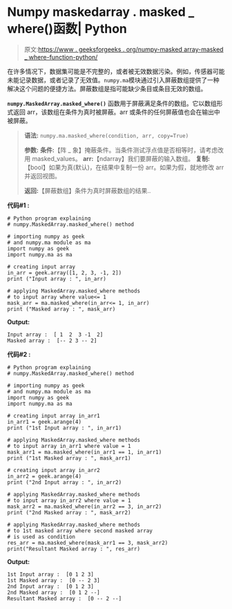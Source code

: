 # Numpy maskedarray . masked _ where()函数| Python

> 原文:[https://www . geeksforgeeks . org/numpy-masked array-masked _ where-function-python/](https://www.geeksforgeeks.org/numpy-maskedarray-masked_where-function-python/)

在许多情况下，数据集可能是不完整的，或者被无效数据污染。例如，传感器可能未能记录数据，或者记录了无效值。`numpy.ma`模块通过引入屏蔽数组提供了一种解决这个问题的便捷方法。屏蔽数组是指可能缺少条目或条目无效的数组。

**`numpy.MaskedArray.masked_where()`** 函数用于屏蔽满足条件的数组。它以数组形式返回 arr，该数组在条件为真时被屏蔽。arr 或条件的任何屏蔽值也会在输出中被屏蔽。

> **语法:** `numpy.ma.masked_where(condition, arr, copy=True)`
> 
> **参数:**
> **条件:**【阵 _ 象】掩蔽条件。当条件测试浮点值是否相等时，请考虑改用 masked_values。
> **arr:**【ndarray】我们要屏蔽的输入数组。
> **复制:**【bool】如果为真(默认)，在结果中复制一份 arr。如果为假，就地修改 arr 并返回视图。
> 
> **返回:**【屏蔽数组】条件为真时屏蔽数组的结果..

**代码#1 :**

```
# Python program explaining
# numpy.MaskedArray.masked_where() method 

# importing numpy as geek 
# and numpy.ma module as ma
import numpy as geek
import numpy.ma as ma

# creating input array 
in_arr = geek.array([1, 2, 3, -1, 2])
print ("Input array : ", in_arr)

# applying MaskedArray.masked_where methods 
# to input array where value<= 1
mask_arr = ma.masked_where(in_arr<= 1, in_arr)
print ("Masked array : ", mask_arr)
```

**Output:**

```
Input array :  [ 1  2  3 -1  2]
Masked array :  [-- 2 3 -- 2]

```

**代码#2 :**

```
# Python program explaining
# numpy.MaskedArray.masked_where() method 

# importing numpy as geek 
# and numpy.ma module as ma
import numpy as geek
import numpy.ma as ma

# creating input array in_arr1 
in_arr1 = geek.arange(4)
print ("1st Input array : ", in_arr1)

# applying MaskedArray.masked_where methods 
# to input array in_arr1 where value = 1
mask_arr1 = ma.masked_where(in_arr1 == 1, in_arr1)
print ("1st Masked array : ", mask_arr1)

# creating input array in_arr2 
in_arr2 = geek.arange(4)
print ("2nd Input array : ", in_arr2)

# applying MaskedArray.masked_where methods 
# to input array in_arr2 where value = 1
mask_arr2 = ma.masked_where(in_arr2 == 3, in_arr2)
print ("2nd Masked array : ", mask_arr2)

# applying MaskedArray.masked_where methods 
# to 1st masked array where second masked array
# is used as condition
res_arr = ma.masked_where(mask_arr1 == 3, mask_arr2)
print("Resultant Masked array : ", res_arr)
```

**Output:**

```
1st Input array :  [0 1 2 3]
1st Masked array :  [0 -- 2 3]
2nd Input array :  [0 1 2 3]
2nd Masked array :  [0 1 2 --]
Resultant Masked array :  [0 -- 2 --]

```